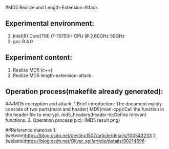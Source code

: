 #MD5 Realize and Length-Extension-Attack

## Experimental environment:

1. Intel(R) Core(TM) i7-10750H CPU @ 2.60GHz 59GHz
2. gcc 9.4.0

## Experiment content:

1. Realize MD5 (c++)
2. Realize MD5 length-extension-attack

## Operation process(makefile already generated):

###MD5 encryption and attack:
    1.Brief introduction: 
        The document mainly consists of two parts(main and header)
        MD5(mian-cpp):Call the function in the header file to encrypt.
        md5_headers(header-h):Define relevant functions.
    2. Operation process(pic):
        (MD5 result.png)

##Reference material:
    1. (website)https://blog.csdn.net/destiny1507/article/details/100543233
    2. (website)https://blog.csdn.net/Oliver_xpl/article/details/90214896

        

